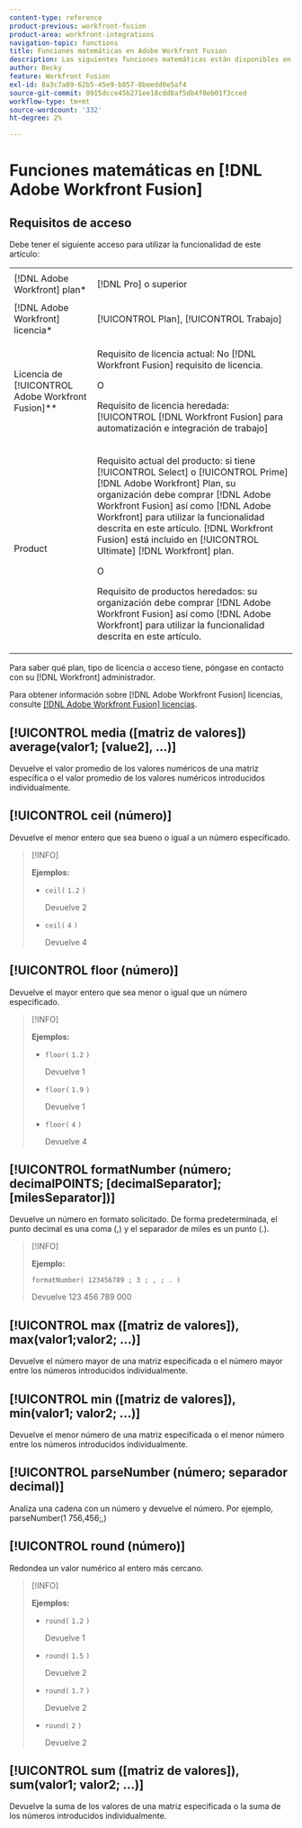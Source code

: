```yaml
---
content-type: reference
product-previous: workfront-fusion
product-area: workfront-integrations
navigation-topic: functions
title: Funciones matemáticas en Adobe Workfront Fusion
description: Las siguientes funciones matemáticas están disponibles en el panel de asignación de Adobe Workfront Fusion.
author: Becky
feature: Workfront Fusion
exl-id: 8a3c7a89-62b5-45e9-b857-8beedd0e5af4
source-git-commit: 0915dcce45b271ee18cdd8af5db4f0eb01f3cced
workflow-type: tm+mt
source-wordcount: '332'
ht-degree: 2%

---
```


# Funciones matemáticas en [!DNL Adobe Workfront Fusion]

## Requisitos de acceso

Debe tener el siguiente acceso para utilizar la funcionalidad de este artículo:

<table style="table-layout:auto">
 <col> 
 <col> 
 <tbody> 
  <tr> 
   <td role="rowheader">[!DNL Adobe Workfront] plan*</td> 
   <td> <p>[!DNL Pro] o superior</p> </td> 
  </tr> 
  <tr data-mc-conditions=""> 
   <td role="rowheader">[!DNL Adobe Workfront] licencia*</td> 
   <td> <p>[!UICONTROL Plan], [!UICONTROL Trabajo]</p> </td> 
  </tr> 
  <tr> 
   <td role="rowheader">Licencia de [!UICONTROL Adobe Workfront Fusion]**</td> 
   <td>
   <p>Requisito de licencia actual: No [!DNL Workfront Fusion] requisito de licencia.</p>
   <p>O</p>
   <p>Requisito de licencia heredada: [!UICONTROL [!DNL Workfront Fusion] para automatización e integración de trabajo] </p>
   </td> 
  </tr> 
  <tr> 
   <td role="rowheader">Product</td> 
   <td>
   <p>Requisito actual del producto: si tiene [!UICONTROL Select] o [!UICONTROL Prime] [!DNL Adobe Workfront] Plan, su organización debe comprar [!DNL Adobe Workfront Fusion] así como [!DNL Adobe Workfront] para utilizar la funcionalidad descrita en este artículo. [!DNL Workfront Fusion] está incluido en [!UICONTROL Ultimate] [!DNL Workfront] plan.</p>
   <p>O</p>
   <p>Requisito de productos heredados: su organización debe comprar [!DNL Adobe Workfront Fusion] así como [!DNL Adobe Workfront] para utilizar la funcionalidad descrita en este artículo.</p>
   </td> 
  </tr> 
 </tbody> 
</table>

Para saber qué plan, tipo de licencia o acceso tiene, póngase en contacto con su [!DNL Workfront] administrador.

Para obtener información sobre [!DNL Adobe Workfront Fusion] licencias, consulte [[!DNL Adobe Workfront Fusion] licencias](../../workfront-fusion/get-started/license-automation-vs-integration.md).

## [!UICONTROL media ([matriz de valores]) average(valor1; [value2], ...)]

Devuelve el valor promedio de los valores numéricos de una matriz específica o el valor promedio de los valores numéricos introducidos individualmente.

## [!UICONTROL ceil (número)]

Devuelve el menor entero que sea bueno o igual a un número especificado.

>[!INFO]
>
>**Ejemplos:**
>
>* `ceil(` `1.2` `)`
>
>   Devuelve 2
>
>* `ceil(` `4` `)`
>
>   Devuelve 4

## [!UICONTROL floor (número)]

Devuelve el mayor entero que sea menor o igual que un número especificado.

>[!INFO]
>
>**Ejemplos:**
>
>* `floor(` `1.2` `)`
>
>   Devuelve 1
>
>* `floor(` `1.9` `)`
>
>   Devuelve 1
>
>* `floor(` `4` `)`
>
>   Devuelve 4

## [!UICONTROL formatNumber (número; decimalPOINTS; [decimalSeparator]; [milesSeparator])]

Devuelve un número en formato solicitado. De forma predeterminada, el punto decimal es una coma (,) y el separador de miles es un punto (.).

>[!INFO]
>
>**Ejemplo:**
>
>`formatNumber( 123456789 ; 3 ; , ; . )`
>
>Devuelve 123 456 789 000

## [!UICONTROL max ([matriz de valores]), max(valor1;valor2; ...)]

Devuelve el número mayor de una matriz especificada o el número mayor entre los números introducidos individualmente.

## [!UICONTROL min ([matriz de valores]), min(valor1; valor2; ...)]

Devuelve el menor número de una matriz especificada o el menor número entre los números introducidos individualmente.

## [!UICONTROL parseNumber (número; separador decimal)]

Analiza una cadena con un número y devuelve el número. Por ejemplo, parseNumber(1 756,456;,)

## [!UICONTROL round (número)]

Redondea un valor numérico al entero más cercano.

>[!INFO]
>
>**Ejemplos:**
>
>* `round(` `1.2` `)`
>
>   Devuelve 1
>
>* `round(` `1.5` `)`
>
>   Devuelve 2
>
>* `round(` `1.7` `)`
>
>   Devuelve 2
> 
>* `round(` `2` `)`
>
>   Devuelve 2

## [!UICONTROL sum ([matriz de valores]), sum(valor1; valor2; ...)]

Devuelve la suma de los valores de una matriz especificada o la suma de los números introducidos individualmente.
